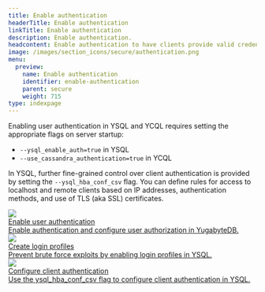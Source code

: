 ```yaml
---
title: Enable authentication
headerTitle: Enable authentication
linkTitle: Enable authentication
description: Enable authentication.
headcontent: Enable authentication to have clients provide valid credentials before they can connect to a YugabyteDB cluster.
image: /images/section_icons/secure/authentication.png
menu:
  preview:
    name: Enable authentication
    identifier: enable-authentication
    parent: secure
    weight: 715
type: indexpage
---
```


Enabling user authentication in YSQL and YCQL requires setting the appropriate flags on server startup:

- `--ysql_enable_auth=true` in YSQL
- `--use_cassandra_authentication=true` in YCQL

In YSQL, further fine-grained control over client authentication is provided by setting the `--ysql_hba_conf_csv` flag. You can define rules for access to localhost and remote clients based on IP addresses, authentication methods, and use of TLS (aka SSL) certificates.

<div class="row">

  <div class="col-12 col-md-6 col-lg-12 col-xl-6">
    <a class="section-link icon-offset" href="authentication-ysql/">
      <div class="head">
        <img class="icon" src="/images/section_icons/secure/authentication.png" aria-hidden="true" />
        <div class="title">Enable user authentication</div>
      </div>
      <div class="body">
          Enable authentication and configure user authorization in YugabyteDB.
      </div>
    </a>
  </div>
  <div class="col-12 col-md-6 col-lg-12 col-xl-6">
    <a class="section-link icon-offset" href="ysql-login-profiles/">
      <div class="head">
        <img class="icon" src="/images/section_icons/secure/authentication.png" aria-hidden="true" />
        <div class="title">Create login profiles</div>
      </div>
      <div class="body">
          Prevent brute force exploits by enabling login profiles in YSQL.
      </div>
    </a>
  </div>
  <div class="col-12 col-md-6 col-lg-12 col-xl-6">
    <a class="section-link icon-offset" href="ysql_hba_conf-configuration/">
      <div class="head">
        <img class="icon" src="/images/section_icons/secure/authentication.png" aria-hidden="true" />
        <div class="title">Configure client authentication</div>
      </div>
      <div class="body">
          Use the ysql_hba_conf_csv flag to configure client authentication in YSQL.
      </div>
    </a>
  </div>

</div>
